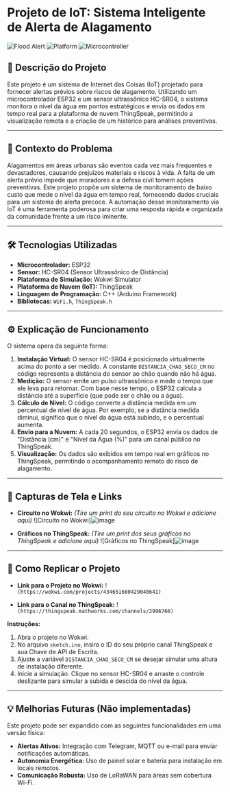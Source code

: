 # Projeto de IoT: Sistema Inteligente de Alerta de Alagamento

![Flood Alert](https://img.shields.io/badge/IoT-Alerta%20de%20Alagamento-blue)
![Platform](https://img.shields.io/badge/Plataforma-Wokwi-purple)
![Microcontroller](https://img.shields.io/badge/MCU-ESP32-orange)

## 📖 Descrição do Projeto

Este projeto é um sistema de Internet das Coisas (IoT) projetado para fornecer alertas prévios sobre riscos de alagamento. Utilizando um microcontrolador ESP32 e um sensor ultrassônico HC-SR04, o sistema monitora o nível da água em pontos estratégicos e envia os dados em tempo real para a plataforma de nuvem ThingSpeak, permitindo a visualização remota e a criação de um histórico para análises preventivas.

---

## 🎯 Contexto do Problema

Alagamentos em áreas urbanas são eventos cada vez mais frequentes e devastadores, causando prejuízos materiais e riscos à vida. A falta de um alerta prévio impede que moradores e a defesa civil tomem ações preventivas. Este projeto propõe um sistema de monitoramento de baixo custo que mede o nível da água em tempo real, fornecendo dados cruciais para um sistema de alerta precoce. A automação desse monitoramento via IoT é uma ferramenta poderosa para criar uma resposta rápida e organizada da comunidade frente a um risco iminente.

---

## 🛠️ Tecnologias Utilizadas

* **Microcontrolador:** ESP32
* **Sensor:** HC-SR04 (Sensor Ultrassônico de Distância)
* **Plataforma de Simulação:** Wokwi Simulator
* **Plataforma de Nuvem (IoT):** ThingSpeak
* **Linguagem de Programação:** C++ (Arduino Framework)
* **Bibliotecas:** `WiFi.h`, `ThingSpeak.h`

---

## ⚙️ Explicação de Funcionamento

O sistema opera da seguinte forma:
1.  **Instalação Virtual:** O sensor HC-SR04 é posicionado virtualmente acima do ponto a ser medido. A constante `DISTANCIA_CHAO_SECO_CM` no código representa a distância do sensor ao chão quando não há água.
2.  **Medição:** O sensor emite um pulso ultrassônico e mede o tempo que ele leva para retornar. Com base nesse tempo, o ESP32 calcula a distância até a superfície (que pode ser o chão ou a água).
3.  **Cálculo de Nível:** O código converte a distância medida em um percentual de nível de água. Por exemplo, se a distância medida diminui, significa que o nível da água está subindo, e o percentual aumenta.
4.  **Envio para a Nuvem:** A cada 20 segundos, o ESP32 envia os dados de "Distância (cm)" e "Nível da Água (%)" para um canal público no ThingSpeak.
5.  **Visualização:** Os dados são exibidos em tempo real em gráficos no ThingSpeak, permitindo o acompanhamento remoto do risco de alagamento.

---

## 📸 Capturas de Tela e Links

* **Circuito no Wokwi:**
*(Tire um print do seu circuito no Wokwi e adicione aqui)*
![Circuito no Wokwi]![image](https://github.com/user-attachments/assets/7a671c6e-54ad-4956-81ed-0004bfc54ec8)


* **Gráficos no ThingSpeak:**
*(Tire um print dos seus gráficos no ThingSpeak e adicione aqui)*
![Gráficos no ThingSpeak]![image](https://github.com/user-attachments/assets/9492c66e-4da9-49af-a61e-938fd934cd51)


---

## 🚀 Como Replicar o Projeto

* **Link para o Projeto no Wokwi:**
    !`(https://wokwi.com/projects/434651680429040641)`

* **Link para o Canal no ThingSpeak:**
    !`(https://thingspeak.mathworks.com/channels/2996766)`

**Instruções:**
1.  Abra o projeto no Wokwi.
2.  No arquivo `sketch.ino`, insira o ID do seu próprio canal ThingSpeak e sua Chave de API de Escrita.
3.  Ajuste a variável `DISTANCIA_CHAO_SECO_CM` se desejar simular uma altura de instalação diferente.
4.  Inicie a simulação. Clique no sensor HC-SR04 e arraste o controle deslizante para simular a subida e descida do nível da água.

---

## 💡 Melhorias Futuras (Não implementadas)
Este projeto pode ser expandido com as seguintes funcionalidades em uma versão física:
* **Alertas Ativos:** Integração com Telegram, MQTT ou e-mail para enviar notificações automáticas.
* **Autonomia Energética:** Uso de painel solar e bateria para instalação em locais remotos.
* **Comunicação Robusta:** Uso de LoRaWAN para áreas sem cobertura Wi-Fi.
